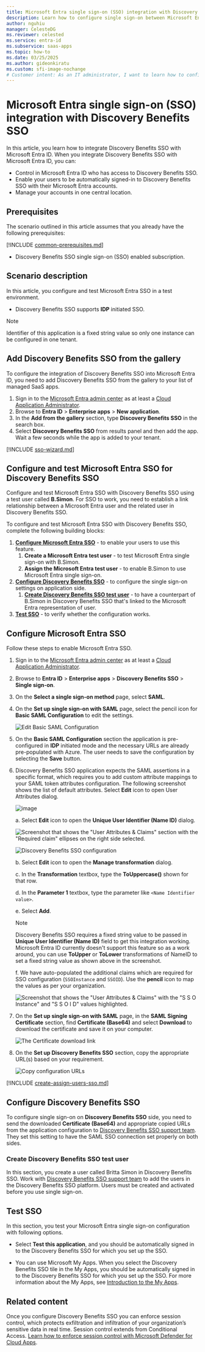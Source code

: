```yaml
---
title: Microsoft Entra single sign-on (SSO) integration with Discovery Benefits SSO
description: Learn how to configure single sign-on between Microsoft Entra ID and Discovery Benefits SSO.
author: nguhiu
manager: CelesteDG
ms.reviewer: celested
ms.service: entra-id
ms.subservice: saas-apps
ms.topic: how-to
ms.date: 03/25/2025
ms.author: gideonkiratu
ms.custom: sfi-image-nochange
# Customer intent: As an IT administrator, I want to learn how to configure single sign-on between Microsoft Entra ID and Discovery Benefits SSO so that I can control who has access to Discovery Benefits SSO, enable automatic sign-in with Microsoft Entra accounts, and manage my accounts in one central location.
---
```


# Microsoft Entra single sign-on (SSO) integration with Discovery Benefits SSO

In this article,  you learn how to integrate Discovery Benefits SSO with Microsoft Entra ID. When you integrate Discovery Benefits SSO with Microsoft Entra ID, you can:

* Control in Microsoft Entra ID who has access to Discovery Benefits SSO.
* Enable your users to be automatically signed-in to Discovery Benefits SSO with their Microsoft Entra accounts.
* Manage your accounts in one central location.

## Prerequisites

The scenario outlined in this article assumes that you already have the following prerequisites:

[!INCLUDE [common-prerequisites.md](~/identity/saas-apps/includes/common-prerequisites.md)]
* Discovery Benefits SSO single sign-on (SSO) enabled subscription.

## Scenario description

In this article,  you configure and test Microsoft Entra SSO in a test environment.

* Discovery Benefits SSO supports **IDP** initiated SSO.

> [!NOTE]
> Identifier of this application is a fixed string value so only one instance can be configured in one tenant.

## Add Discovery Benefits SSO from the gallery

To configure the integration of Discovery Benefits SSO into Microsoft Entra ID, you need to add Discovery Benefits SSO from the gallery to your list of managed SaaS apps.

1. Sign in to the [Microsoft Entra admin center](https://entra.microsoft.com) as at least a [Cloud Application Administrator](~/identity/role-based-access-control/permissions-reference.md#cloud-application-administrator).
1. Browse to **Entra ID** > **Enterprise apps** > **New application**.
1. In the **Add from the gallery** section, type **Discovery Benefits SSO** in the search box.
1. Select **Discovery Benefits SSO** from results panel and then add the app. Wait a few seconds while the app is added to your tenant.

 [!INCLUDE [sso-wizard.md](~/identity/saas-apps/includes/sso-wizard.md)]

<a name='configure-and-test-azure-ad-sso-for-discovery-benefits-sso'></a>

## Configure and test Microsoft Entra SSO for Discovery Benefits SSO

Configure and test Microsoft Entra SSO with Discovery Benefits SSO using a test user called **B.Simon**. For SSO to work, you need to establish a link relationship between a Microsoft Entra user and the related user in Discovery Benefits SSO.

To configure and test Microsoft Entra SSO with Discovery Benefits SSO, complete the following building blocks:

1. **[Configure Microsoft Entra SSO](#configure-azure-ad-sso)** - to enable your users to use this feature.
    1. **Create a Microsoft Entra test user** - to test Microsoft Entra single sign-on with B.Simon.
    1. **Assign the Microsoft Entra test user** - to enable B.Simon to use Microsoft Entra single sign-on.
1. **[Configure Discovery Benefits SSO](#configure-discovery-benefits-sso)** - to configure the single sign-on settings on application side.
    1. **[Create Discovery Benefits SSO test user](#create-discovery-benefits-sso-test-user)** - to have a counterpart of B.Simon in Discovery Benefits SSO that's linked to the Microsoft Entra representation of user.
1. **[Test SSO](#test-sso)** - to verify whether the configuration works.

<a name='configure-azure-ad-sso'></a>

## Configure Microsoft Entra SSO

Follow these steps to enable Microsoft Entra SSO.

1. Sign in to the [Microsoft Entra admin center](https://entra.microsoft.com) as at least a [Cloud Application Administrator](~/identity/role-based-access-control/permissions-reference.md#cloud-application-administrator).
1. Browse to **Entra ID** > **Enterprise apps** > **Discovery Benefits SSO** > **Single sign-on**.
1. On the **Select a single sign-on method** page, select **SAML**.
1. On the **Set up single sign-on with SAML** page, select the pencil icon for **Basic SAML Configuration** to edit the settings.

   ![Edit Basic SAML Configuration](common/edit-urls.png)

1. On the **Basic SAML Configuration** section the application is pre-configured in **IDP** initiated mode and the necessary URLs are already pre-populated with Azure. The user needs to save the configuration by selecting the **Save** button.

1. Discovery Benefits SSO application expects the SAML assertions in a specific format, which requires you to add custom attribute mappings to your SAML token attributes configuration. The following screenshot shows the list of default attributes. Select **Edit** icon to open User Attributes dialog.

	![image](common/edit-attribute.png)

	a. Select **Edit**  icon to open the **Unique User Identifier (Name ID)** dialog.

	![Screenshot that shows the "User Attributes & Claims" section with the "Required claim" ellipses on the right side selected.](./media/discovery-benefits-sso-tutorial/user-attribute.png)

	![Discovery Benefits SSO configuration](./media/discovery-benefits-sso-tutorial/add-attribute.png)

	b. Select **Edit** icon to open the **Manage transformation** dialog.

	c. In the **Transformation** textbox, type the **ToUppercase()** shown for that row.

	d. In the **Parameter 1** textbox, type the parameter like `<Name Identifier value>`.

	e. Select **Add**.

	> [!NOTE]
	> Discovery Benefits SSO requires a fixed string value to be passed in **Unique User Identifier (Name ID)** field to get this integration working. Microsoft Entra ID currently doesn't support this feature so as a work around, you can use **ToUpper** or **ToLower** transformations of NameID to set a fixed string value as shown above in the screenshot.

	f. We have auto-populated the additional claims which are required for SSO configuration (`SSOInstance` and `SSOID`). Use the **pencil** icon to map the values as per your organization.

	![Screenshot that shows the "User Attributes & Claims" with the "S S O Instance" and "S S O I D" values highlighted.](./media/discovery-benefits-sso-tutorial/new-attribute.png)

1. On the **Set up single sign-on with SAML** page, in the **SAML Signing Certificate** section,  find **Certificate (Base64)** and select **Download** to download the certificate and save it on your computer.

	![The Certificate download link](common/certificatebase64.png)

1. On the **Set up Discovery Benefits SSO** section, copy the appropriate URL(s) based on your requirement.

	![Copy configuration URLs](common/copy-configuration-urls.png)

<a name='create-an-azure-ad-test-user'></a>

[!INCLUDE [create-assign-users-sso.md](~/identity/saas-apps/includes/create-assign-users-sso.md)]

## Configure Discovery Benefits SSO

To configure single sign-on on **Discovery Benefits SSO** side, you need to send the downloaded **Certificate (Base64)** and appropriate copied URLs from the application configuration to [Discovery Benefits SSO support team](mailto:Jsimpson@DiscoveryBenefits.com). They set this setting to have the SAML SSO connection set properly on both sides.

### Create Discovery Benefits SSO test user

In this section, you create a user called Britta Simon in Discovery Benefits SSO. Work with [Discovery Benefits SSO support team](mailto:Jsimpson@DiscoveryBenefits.com) to add the users in the Discovery Benefits SSO platform. Users must be created and activated before you use single sign-on.

## Test SSO 

In this section, you test your Microsoft Entra single sign-on configuration with following options.

* Select **Test this application**, and you should be automatically signed in to the Discovery Benefits SSO for which you set up the SSO.

* You can use Microsoft My Apps. When you select the Discovery Benefits SSO tile in the My Apps, you should be automatically signed in to the Discovery Benefits SSO for which you set up the SSO. For more information about the My Apps, see [Introduction to the My Apps](https://support.microsoft.com/account-billing/sign-in-and-start-apps-from-the-my-apps-portal-2f3b1bae-0e5a-4a86-a33e-876fbd2a4510).

## Related content

Once you configure Discovery Benefits SSO you can enforce session control, which protects exfiltration and infiltration of your organization’s sensitive data in real time. Session control extends from Conditional Access. [Learn how to enforce session control with Microsoft Defender for Cloud Apps](/cloud-app-security/proxy-deployment-aad).

